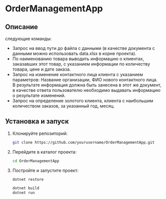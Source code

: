 # OrderManagementApp

## Описание
следующие команды:
- Запрос на ввод пути до файла с данными (в качестве документа с данными можно использовать data.xlsx в корне проекта).
- По наименованию товара выводить информацию о клиентах, заказавших этот товар, с указанием информации по количеству товара, цене и дате заказа.
- Запрос на изменение контактного лица клиента с указанием параметров: Название организации, ФИО нового контактного лица. В результате информация должна быть занесена в этот же документ, в качестве ответа пользователю необходимо выдавать информацию о результате изменений.
- Запрос на определение золотого клиента, клиента с наибольшим количеством заказов, за указанный год, месяц.

## Установка и запуск

1. Клонируйте репозиторий:
   ```bash
   git clone https://github.com/yourusername/OrderManagementApp.git
   ```
2. Перейдите в каталог проекта:
   ```bash
   cd OrderManagementApp
   ```
3. Постройте и запустите проект:
   ```bash
   dotnet restore

   dotnet build
   dotnet run
   ```